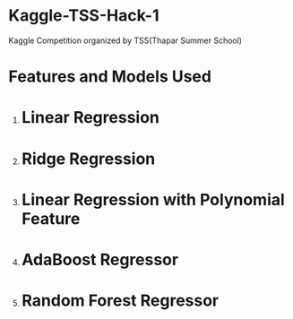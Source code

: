 # Kaggle-TSS-Hack-1
Kaggle Competition organized by TSS(Thapar Summer School)
# Features and Models Used
1. # Linear Regression
2. # Ridge Regression
3. # Linear Regression with Polynomial Feature
4. # AdaBoost Regressor
5. # Random Forest Regressor
